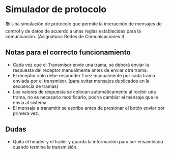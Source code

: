 # Simulador de protocolo
📚 Una simulación de protocolo que permite la interacción de mensajes de control y de datos de acuerdo a unas reglas establecidas para la comunicación. (Asignatura: Redes de Comunicaciones I)

## Notas para el correcto funcionamiento
- Cada vez que el Transmisor envíe una trama, se deberá enviar la respuesta del receptor manualmente antes de enviar otra trama.
- El receptor sólo debe responder 1 vez manualmente por cada trama enviada por el transmisor. (para evitar mensajes duplicados en la secuencia de tramas)
- Los valores de respuesta se colocan automáticamente al recibir una trama, no es necesario modificarlo, podría cambiar el mensaje que le envía al sistema.
- El mensaje a transmitir se escribe antes de presionar el botón enviar por primera vez.

## Dudas
- Quita el header y el trailer y guarda la información para ser ensamblada cuando termine la transmisión.